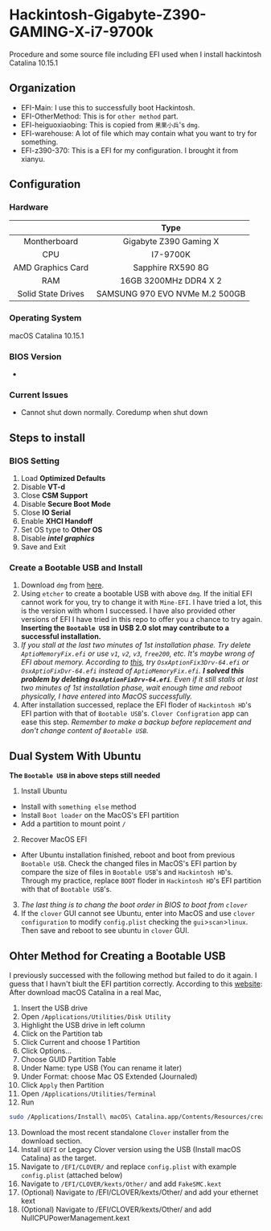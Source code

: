 # Hackintosh-Gigabyte-Z390-GAMING-X-i7-9700k
Procedure and some source file including EFI used when I install hackintosh Catalina 10.15.1

## Organization
* EFI-Main: I use this to successfully boot Hackintosh.
* EFI-OtherMethod: This is for `other method` part.
* EFI-heiguoxiaobing: This is copied from `黑果小兵`'s `dmg`.
* EFI-warehouse: A lot of file which may contain what you want to try for something.
* EFI-z390-370: This is a EFI for my configuration. I brought it from xianyu. 

## Configuration

### Hardware 

|   |  Type |
| :------------: | :------------: |
| Montherboard | Gigabyte Z390 Gaming X  |
| CPU |  I7-9700K |
| AMD Graphics Card | Sapphire RX590 8G |
| RAM |  16GB 3200MHz DDR4 X 2 |
| Solid State Drives | SAMSUNG 970 EVO NVMe M.2 500GB |


### Operating System
macOS Catalina 10.15.1

### BIOS Version
- 

### Current Issues
- Cannot shut down normally. Coredump when shut down

## Steps to install

### BIOS Setting
1. Load __Optimized Defaults__
2. Disable __VT-d__
3. Close __CSM Support__
4. Disable __Secure Boot Mode__
5. Close __IO Serial__
6. Enable __XHCI Handoff__
7. Set OS type to __Other OS__
8. Disable *__intel graphics__*
9. Save and Exit

### Create a Bootable USB and Install
1. Download `dmg` from [here](https://blog.daliansky.net/macOS-Catalina-10.15.1-19B88-Release-version-with-Clover-5098-original-image-Double-EFI-Version.html).
2. Using `etcher` to create a bootable USB with above `dmg`. If the initial EFI cannot work for you, try to change it with `Mine-EFI`. I have tried a lot, this is the version with whom I successed. I have also provided other versions of EFI I have tried in this repo to offer you a chance to try again. __Inserting the `Bootable USB` in USB 2.0 slot may contribute to a successful installation.__
3. *If you stall at the last two minutes of 1st installation phase. Try delete `AptioMemoryFix.efi` or use `v1`, `v2`, `v3`, `free200`, etc. It's maybe wrong of EFI about memory. According to [this](http://bbs.pcbeta.com/viewthread-1799596-2-1.html), try `OsxAptionFix3Drv-64.efi` or `OsxAptioFixDvr-64.efi` instead of `AptioMemoryFix.efi`. __I solved this problem by deleting `OsxAptionFixDrv-64.efi`__. Even if it still stalls at last two minutes of 1st installation phase, wait enough time and reboot physically, I have entered into MacOS successfully.* 
4. After installation successed, replace the EFI floder of `Hackintosh HD`'s EFI partion with that of `Bootable USB`'s. `Clover Configration` app can ease this step. _Remember to make a backup before replacement and don't change content of `Bootable USB`._

## Dual System With Ubuntu
__The `Bootable USB` in above steps still needed__
1. Install Ubuntu
- Install with `something else` method
- Install `Boot loader` on the MacOS's EFI partition
- Add a partition to mount point `/`

2. Recover MacOS EFI
- After Ubuntu installation finished, reboot and boot from previous `Bootable USB`. Check the changed files in MacOS's EFI partion by compare the size of files in `Bootable USB`'s and `Hackintosh HD`'s. Through my practice, replace `BOOT` floder in `Hackintosh HD`'s EFI partition with that of `Bootable USB`'s.

3. *The last thing is to chang the boot order in BIOS to boot from `clover`*
4. If the `clover` GUI cannot see Ubuntu, enter into MacOS and use `clover configuration` to modify `config.plist` checking the `gui`>`scan`>`linux`. Then save and reboot to see ubuntu in `clover` GUI.

## Ohter Method for Creating a Bootable USB
I previously successed with the following method but failed to do it again. I guess that I havn't biult the EFI partition correctly.
According to this [website](https://www.tonymacx86.com/threads/how-to-create-a-macos-catalina-public-beta-installation-usb.278188/):
After download macOS Catalina in a real Mac,
1. Insert the USB drive
2. Open `/Applications/Utilities/Disk Utility`
3. Highlight the USB drive in left column
4. Click on the Partition tab
5. Click Current and choose 1 Partition
6. Click Options...
7. Choose GUID Partition Table
8. Under Name: type USB (You can rename it later)
9. Under Format: choose Mac OS Extended (Journaled)
10. Click `Apply` then Partition
11. Open `/Applications/Utilities/Terminal`
12. Run
```bash
sudo /Applications/Install\ macOS\ Catalina.app/Contents/Resources/createinstallmedia --volume /Volumes/USB /Applications/Install\ macOS\ Catalina.app --nointeraction
```
13. Download the most recent standalone `Clover` installer from the download section.
14. Install `UEFI` or Legacy Clover version using the USB (Install macOS Catalina) as the target.
15. Navigate to `/EFI/CLOVER/` and replace `config.plist` with example `config.plist` (attached below)
16. Navigate to `/EFI/CLOVER/kexts/Other/` and add `FakeSMC.kext`
17. (Optional) Navigate to /EFI/CLOVER/kexts/Other/ and add your ethernet kext
18. (Optional) Navigate to /EFI/CLOVER/kexts/Other/ and add NullCPUPowerManagement.kext
